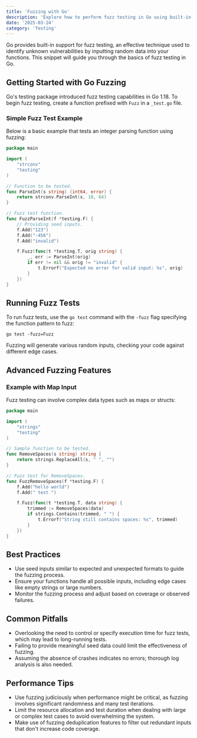 ```yaml
---
title: 'Fuzzing with Go'
description: 'Explore how to perform fuzz testing in Go using built-in fuzzing support'
date: '2025-03-24'
category: 'Testing'
---
```


Go provides built-in support for fuzz testing, an effective technique used to identify unknown vulnerabilities by inputting random data into your functions. This snippet will guide you through the basics of fuzz testing in Go.

## Getting Started with Go Fuzzing

Go's testing package introduced fuzz testing capabilities in Go 1.18. To begin fuzz testing, create a function prefixed with `Fuzz` in a `_test.go` file.

### Simple Fuzz Test Example

Below is a basic example that tests an integer parsing function using fuzzing:

```go
package main

import (
	"strconv"
	"testing"
)

// Function to be tested.
func ParseInt(s string) (int64, error) {
	return strconv.ParseInt(s, 10, 64)
}

// Fuzz test function.
func FuzzParseInt(f *testing.F) {
	// Providing seed inputs.
	f.Add("123")
	f.Add("-456")
	f.Add("invalid")

	f.Fuzz(func(t *testing.T, orig string) {
		_, err := ParseInt(orig)
		if err != nil && orig != "invalid" {
			t.Errorf("Expected no error for valid input: %s", orig)
		}
	})
}
```

## Running Fuzz Tests

To run fuzz tests, use the `go test` command with the `-fuzz` flag specifying the function pattern to fuzz:

```shell
go test -fuzz=Fuzz
```

Fuzzing will generate various random inputs, checking your code against different edge cases.

## Advanced Fuzzing Features

### Example with Map Input

Fuzz testing can involve complex data types such as maps or structs:

```go
package main

import (
	"strings"
	"testing"
)

// Sample function to be tested.
func RemoveSpaces(s string) string {
	return strings.ReplaceAll(s, " ", "")
}

// Fuzz test for RemoveSpaces.
func FuzzRemoveSpaces(f *testing.F) {
	f.Add("hello world")
	f.Add(" test ")

	f.Fuzz(func(t *testing.T, data string) {
		trimmed := RemoveSpaces(data)
		if strings.Contains(trimmed, " ") {
			t.Errorf("String still contains spaces: %s", trimmed)
		}
	})
}
```

## Best Practices

- Use seed inputs similar to expected and unexpected formats to guide the fuzzing process.
- Ensure your functions handle all possible inputs, including edge cases like empty strings or large numbers.
- Monitor the fuzzing process and adjust based on coverage or observed failures.

## Common Pitfalls

- Overlooking the need to control or specify execution time for fuzz tests, which may lead to long-running tests.
- Failing to provide meaningful seed data could limit the effectiveness of fuzzing.
- Assuming the absence of crashes indicates no errors; thorough log analysis is also needed.

## Performance Tips

- Use fuzzing judiciously when performance might be critical, as fuzzing involves significant randomness and many test iterations.
- Limit the resource allocation and test duration when dealing with large or complex test cases to avoid overwhelming the system.
- Make use of fuzzing deduplication features to filter out redundant inputs that don't increase code coverage.